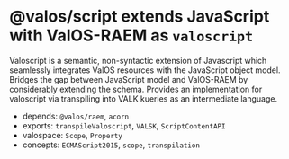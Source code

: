 # @valos/script extends JavaScript with ValOS-RAEM as `valoscript`

Valoscript is a semantic, non-syntactic extension of Javascript which
seamlessly integrates ValOS resources with the JavaScript object model.
Bridges the gap between JavaScript model and ValOS-RAEM by considerably
extending the schema. Provides an implementation for valoscript via
transpiling into VALK kueries as an intermediate language.

- depends: `@valos/raem`, `acorn`
- exports: `transpileValoscript`, `VALSK`, `ScriptContentAPI`
- valospace: `Scope`, `Property`
- concepts: `ECMAScript2015`, `scope`, `transpilation`
